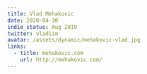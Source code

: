 ```yaml
---
title: Vlad Mehakovic
date: 2020-04-30
indie_status: Aug 2019
twitter: vladiim
avatar: /assets/dynamic/mehakovic-vlad.jpg
links:
  - title: mehakovic.com
    url: http://mehakovic.com/   
---
```

